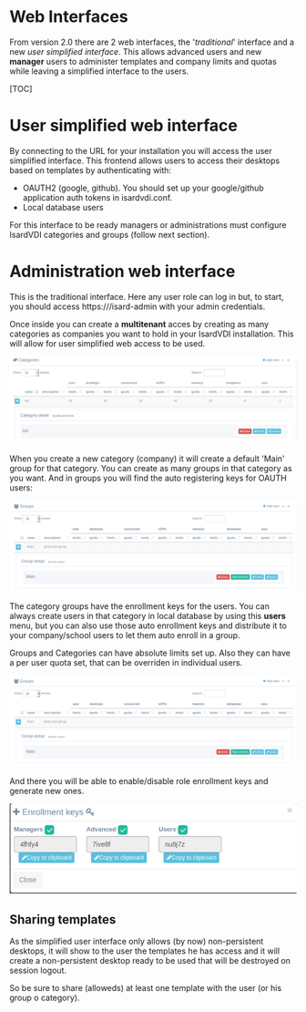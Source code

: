 <h1>Web Interfaces</h1>

From version 2.0 there are 2 web interfaces, the '*traditional*' interface and a new *user simplified interface*. This allows advanced users and new **manager** users to administer templates and company limits and quotas while leaving a simplified interface to the users.

[TOC]

# User simplified web interface

By connecting to the URL for your installation you will access the user simplified interface. This frontend allows users to access their desktops based on templates by authenticating with:

- OAUTH2 (google, github). You should set up your google/github application auth tokens in isardvdi.conf.
- Local database users

For this interface to be ready managers or administrations must configure IsardVDI categories and groups (follow next section).

# Administration web interface

This is the traditional interface. Here any user role can log in but, to start, you should access https://*<your url>*/isard-admin with your admin credentials.

Once inside you can create a **multitenant** acces by creating as many categories as companies you want to hold in your IsardVDI installation. This will allow for user simplified web access to be used.

![](../images/first-steps/multitenant.png)

When you create a new category (company) it will create a default 'Main' group for that category. You can create as many groups in that category as you want.  And in groups you will find the auto registering keys for OAUTH users:

![](../images/first-steps/groups.png)

The category groups have the enrollment keys for the users. You can always create users in that category in local database by using this **users** menu, but you can also use those auto enrollment keys and distribute it to your company/school users to let them auto enroll in a group.

Groups and Categories can have absolute limits set up. Also they can have a per user quota set, that can be overriden in individual users.

![](../images/first-steps/groups.png)

And there you will be able to enable/disable role enrollment keys and generate new ones.

![](../images/first-steps/enrollment.png)

## Sharing templates

As the simplified user interface only allows (by now) non-persistent desktops, it will show to the user the templates he has access and it will create a non-persistent desktop ready to be used that will be destroyed on session logout.

So be sure to share (alloweds) at least one template with the user (or his group o category).